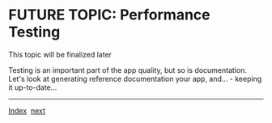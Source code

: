 # FUTURE TOPIC: Performance Testing

This topic will be finalized later


Testing is an important part of the app quality, but so is documentation. Let's look at generating reference documentation your app, and... - keeping it up-to-date...

---
[Index](Index.md)&nbsp;&nbsp;[next](ReferenceDoc.md)
